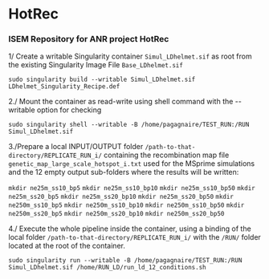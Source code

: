 # HotRec
### ISEM Repository for ANR project HotRec

1/ Create a writable Singularity container `Simul_LDhelmet.sif` as root from the existing Singularity Image File `Base_LDhelmet.sif`

`sudo singularity build --writable Simul_LDhelmet.sif LDhelmet_Singularity_Recipe.def`

2./ Mount the container as read-write using shell command with the --writable option for checking

`sudo singularity shell --writable -B /home/pagagnaire/TEST_RUN:/RUN Simul_LDhelmet.sif`

3./Prepare a local INPUT/OUTPUT folder `/path-to-that-directory/REPLICATE_RUN_i/` containing the recombination map file `genetic_map_large_scale_hotspot_i.txt` used for the MSprime simulations and the 12 empty output sub-folders where the results will be written:

`mkdir ne25m_ss10_bp5`
`mkdir ne25m_ss10_bp10`
`mkdir ne25m_ss10_bp50`
`mkdir ne25m_ss20_bp5`
`mkdir ne25m_ss20_bp10`
`mkdir ne25m_ss20_bp50`
`mkdir ne250m_ss10_bp5`
`mkdir ne250m_ss10_bp10`
`mkdir ne250m_ss10_bp50`
`mkdir ne250m_ss20_bp5`
`mkdir ne250m_ss20_bp10`
`mkdir ne250m_ss20_bp50`

4./ Execute the whole pipeline inside the container, using a binding of the local folder `/path-to-that-directory/REPLICATE_RUN_i/` with the `/RUN/` folder located at the root of the container.

`sudo singularity run --writable -B /home/pagagnaire/TEST_RUN:/RUN Simul_LDhelmet.sif /home/RUN_LD/run_ld_12_conditions.sh`
